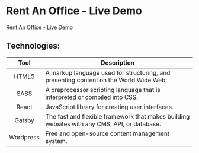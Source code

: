 # Rent An Office - Live Demo

[Rent An Office - Live Demo](https://rent-an-office.netlify.app/)

## Technologies:

|   Tool    | Description                                                                                  |
| :-------: | -------------------------------------------------------------------------------------------- |
|   HTML5   | A markup language used for structuring, and presenting content on the World Wide Web.        |
|   SASS    | A preprocessor scripting language that is interpreted or compiled into CSS.                  |
|   React   | JavaScript library for creating user interfaces.                                             |
|  Gatsby   | The fast and flexible framework that makes building websites with any CMS, API, or database. |
| Wordpress | Free and open-source content management system.                                              |
